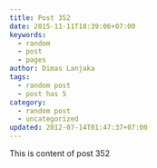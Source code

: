 ```yaml
---
title: Post 352
date: 2015-11-11T18:39:06+07:00
keywords:
  - random
  - post
  - pages
author: Dimas Lanjaka
tags:
  - random post
  - post has 5
category:
  - random post
  - uncategorized
updated: 2012-07-14T01:47:37+07:00
---
```

This is content of post 352